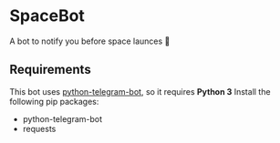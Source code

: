 # SpaceBot
A bot to notify you before space launces :rocket:

## Requirements
This bot uses [python-telegram-bot](https://github.com/python-telegram-bot/python-telegram-bot/), so it requires **Python 3**
Install the following pip packages:

  * python-telegram-bot
  * requests
